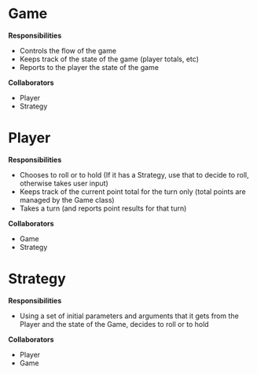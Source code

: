 # Game

**Responsibilities**
- Controls the flow of the game
- Keeps track of the state of the game (player totals, etc)
- Reports to the player the state of the game

**Collaborators**
- Player
- Strategy


# Player

**Responsibilities**
- Chooses to roll or to hold (If it has a Strategy, use that to decide to roll, otherwise takes user input)
- Keeps track of the current point total for the turn only (total points are managed by the Game class)
- Takes a turn (and reports point results for that turn)

**Collaborators**
- Game
- Strategy


# Strategy

**Responsibilities**
- Using a set of initial parameters and arguments that it gets from the Player and the state of the Game, decides to roll or to hold

**Collaborators**
- Player
- Game
